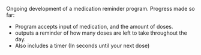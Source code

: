 Ongoing development of a medication reminder program. 
Progress made so far: 
  - Program accepts input of medication, and the amount of doses.
  - outputs a reminder of how many doses are left to take throughout the day.
  - Also includes a timer (In seconds until your next dose)
